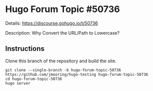 # Hugo Forum Topic #50736

Details: <https://discourse.gohugo.io/t/50736>

Description: Why Convert the URL/Path to Lowercase?

## Instructions

Clone this branch of the repository and build the site.

```text
git clone --single-branch -b hugo-forum-topic-50736 https://github.com/jmooring/hugo-testing hugo-forum-topic-50736
cd hugo-forum-topic-50736
hugo server
```
